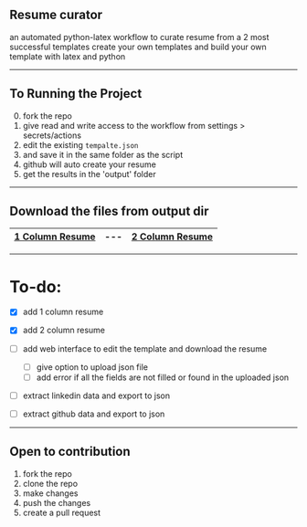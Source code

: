 ## Resume curator
an automated python-latex workflow to curate resume from a 2 most successful templates
create your own templates and build your own template with latex and python


<!-- ## Setup instructions
1. make setup.sh executable
```bash
chmod +x setup.sh
```
2. run setup.sh
```bash
./setup.sh
``` -->

---
## To Running the Project
0. fork the repo
1. give read and write access to the workflow from settings > secrets/actions
2. edit the existing `tempalte.json`
3. and save it in the same folder as the script
4. github will auto create your resume 
5. get the results in the 'output' folder

<!-- download the files from output dir btn-->

---
## Download the files from output dir
| [1 Column Resume](https://github.com/rishi23root/resume-curator/blob/main/output/1ColumnResume.pdf) | --- | [2 Column Resume](https://github.com/rishi23root/resume-curator/blob/main/output/2ColumnResume.pdf) |
| --- | --- |--- |

---

# To-do:
- [x] add 1 column resume
- [x] add 2 column resume
- [ ] add web interface to edit the template and download the resume
    - [ ] give option to upload json file
    - [ ] add error if all the fields are not filled or found in the uploaded json

- [ ] extract linkedin data and export to json
- [ ] extract github data and export to json


<!-- open to contribution section -->
---
## Open to contribution 
1. fork the repo
2. clone the repo
3. make changes
4. push the changes
5. create a pull request
